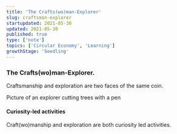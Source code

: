 ```yaml
---
title: 'The Crafts(wo)man-Explorer'
slug: craftsman-explorer
startupdated: 2021-05-30
updated: 2021-05-30
published: true
type: ['note']
topics: ['Circular Economy', 'Learning']
growthStage: 'Seedling'
---
```


### The Crafts(wo)man-Explorer. 

Craftsmanship and exploration are two faces of the same coin. 

Picture of an explorer cutting trees with a pen

#### Curiosity-led activities 
Craft(wo)manship and exploration are both curiosity led activities. 



